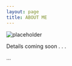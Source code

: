 ```yaml
---
layout: page
title: ABOUT ME
---
```


![placeholder](http://placehold.it/200x200 "Small example image")

<p class="message">
 Details coming soon . . . 
</p>
... 
